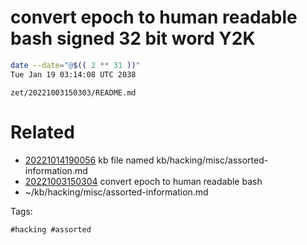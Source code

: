 # convert epoch to human readable bash signed 32 bit word Y2K
```bash
date --date="@$(( 2 ** 31 ))"
Tue Jan 19 03:14:08 UTC 2038
```

` zet/20221003150303/README.md `

# Related

- [20221014190056](/zet/20221014190056/README.md) kb file named kb/hacking/misc/assorted-information.md
- [20221003150304](/zet/20221003150304/README.md) convert epoch to human readable bash
- ~/kb/hacking/misc/assorted-information.md

Tags:

    #hacking #assorted 
